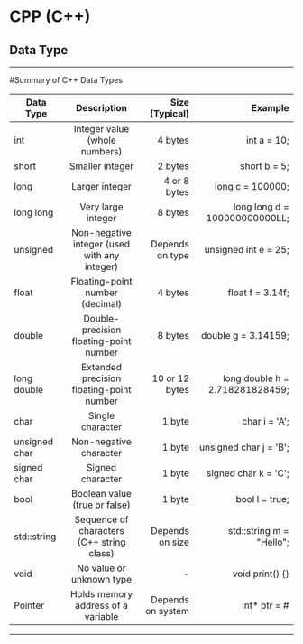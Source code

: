 # CPP (C++)

## Data Type

---
#Summary of C++ Data Types

| Data Type     | Description                   |  Size (Typical)        | Example             | 
| ------------- |:-----------------------------:| ----------------------:| -------------------:|
| int           | Integer value (whole numbers)                | 4 bytes                | int a = 10;                   |   
| short         | Smaller integer                              | 2 bytes                | short b = 5;                    | 
| long          | Larger integer                               | 4 or 8 bytes           | long c = 100000;                | 
| long long     | Very large integer                           | 8 bytes                | long long d = 100000000000LL;   | 
| unsigned      | Non-negative integer (used with any integer) | Depends on type        | unsigned int e = 25;            |
| float         | Floating-point number (decimal)              | 4 bytes                | float f = 3.14f;                | 
| double        | Double-precision floating-point number       | 8 bytes                | double g = 3.14159;             | 
| long double   | Extended precision floating-point number     | 10 or 12 bytes         | long double h = 2.718281828459; | 
| char          | Single character                             | 1 byte                 | char i = 'A';                   | 
| unsigned char | Non-negative character                       | 1 byte                 | unsigned char j = 'B';          | 
| signed char   | Signed character                             | 1 byte                 | signed char k = 'C';            | 
| bool          | Boolean value (true or false)                | 1 byte                 | bool l = true;                  | 
| std::string   | Sequence of characters (C++ string class)    | Depends on size        | std::string m = "Hello";        | 
| void          | No value or unknown type                     | -                      | void print() {}                 | 
| Pointer       | Holds memory address of a variable           | Depends on system      | int* ptr = &num;                | 
---